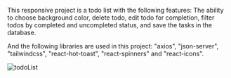 This responsive project is a todo list with the following features: The ability to choose background color, delete todo, edit todo for completion, filter todos by completed and uncompleted status, and save the tasks in the database.

And the following libraries are used in this project: 
"axios", "json-server", "tailwindcss", "react-hot-toast", "react-spinners" and "react-icons".



![todoList](https://github.com/mahya-rastegarii/todoList/assets/89992059/c6db5ef9-cfd8-4788-9d29-708c75939967)
